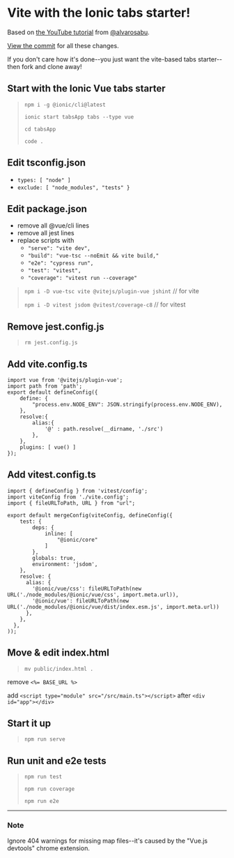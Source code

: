# Vite with the Ionic tabs starter!

Based on [the YouTube tutorial](https://www.youtube.com/watch?v=-FwQ6c6OreQ) from [@alvarosabu](https://github.com/alvarosabu).

[View the commit](https://github.com/dolthead/vitehow/commit/2ab6f7e311942ef8ea472cdb9a00e17a9a873d5e) for all these changes.

If you don't care how it's done--you just want the vite-based tabs starter--then fork and clone away!

## Start with the Ionic Vue tabs starter

> `npm i -g @ionic/cli@latest`
>
> `ionic start tabsApp tabs --type vue`
>
> `cd tabsApp`
>
> `code .`

## Edit tsconfig.json
- `types: [ "node" ]`
- `exclude: [ "node_modules", "tests" }`
  
## Edit package.json
- remove all @vue/cli lines
- remove all jest lines
- replace scripts with
    - `"serve": "vite dev",`
    - `"build": "vue-tsc --noEmit && vite build,"`
    -  `"e2e": "cypress run",`
    -  `"test": "vitest",`
    -  `"coverage": "vitest run --coverage"`

> `npm i -D vue-tsc vite @vitejs/plugin-vue jshint` // for vite
> 
> `npm i -D vitest jsdom @vitest/coverage-c8` // for vitest 

## Remove jest.config.js

> `rm jest.config.js`

## Add vite.config.ts

```import { defineConfig } from "vite";
import vue from '@vitejs/plugin-vue';
import path from 'path';
export default defineConfig({
    define: {
        "process.env.NODE_ENV": JSON.stringify(process.env.NODE_ENV),
    },
    resolve:{
        alias:{
            '@' : path.resolve(__dirname, './src')
        },
    },
    plugins: [ vue() ]
});
```

## Add vitest.config.ts

```import { mergeConfig } from 'vite';
import { defineConfig } from 'vitest/config';
import viteConfig from './vite.config';
import { fileURLToPath, URL } from "url";

export default mergeConfig(viteConfig, defineConfig({
    test: {
        deps: {
            inline: [
                "@ionic/core"
            ]
        },
        globals: true,
        environment: 'jsdom',
    },
    resolve: {
      alias: {
        '@ionic/vue/css': fileURLToPath(new URL('./node_modules/@ionic/vue/css', import.meta.url)),
        '@ionic/vue': fileURLToPath(new URL('./node_modules/@ionic/vue/dist/index.esm.js', import.meta.url))
      },
    },
  },
));
```

## Move & edit index.html

> `mv public/index.html .`
> 
remove `<%= BASE_URL %>`

add `<script type="module" src="/src/main.ts"></script>`
after `<div id="app"></div>`

## Start it up
> `npm run serve`

## Run unit and e2e tests
> `npm run test`
>
> `npm run coverage`
> 
> `npm run e2e`

-----

### Note

Ignore 404 warnings for missing map files--it's caused by the "Vue.js devtools" chrome extension.
